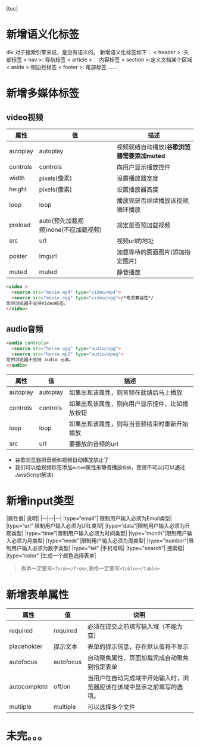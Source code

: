 [toc]
# 新增语义化标签
div 对于搜索引擎来说，是没有语义的。
新增语义化标签如下：
< header > :头部标签
< nav >: 导航标签
< article >： 内容标签
< section >:定义文档某个区域
< aside >:侧边栏标签
< footer >: 尾部标签 ......
# 新增多媒体标签
## video视频
|属性|值|	描述|
|--|--|--|
|autoplay|	autoplay|	视频就绪自动播放(**谷歌浏览器需要添加muted**|来解决自动播放问题)
|controls|	controls|	向用户显示播放控件|
|width	|pixels(像素)	|设置播放器宽度|
|height|	pixels(像素)|	设置播放器高度|
|loop|	loop|	播放完是否继续播放该视频,循环播放|
|preload|	auto(预先加载视频)none(不应加载视频)|	规定是否预加载视频|(如果有了autoplay 就忽略该属性)|
|src|url	|视频url的地址|
|poster|lmgurl|	加载等待的画面图片(添加指定图片)|
|muted|	muted|	静音播放|
```html
<video >
  <source src="movie.mp4" type="video/mp4">
  <source src="movie.ogg" type="video/ogg">/*考虑兼容性*/
您的浏览器不支持Video标签。
</video>
```
## audio音频
```html
<audio controls>
  <source src="horse.ogg" type="audio/ogg">
  <source src="horse.mp3" type="audio/mpeg">
您的浏览器不支持 audio 元素。
</audio>
```
|属性|	值|	描述|
|--|--|--|
|autoplay|	autoplay|	如果出现该属性，则音频在就绪后马上播放|
|controls|	controls|	如果出现该属性，则向用户显示控件，比如播放按钮|
|loop|	loop|	如果出现该属性，则每当音频结束时重新开始播放|
|src|	url|	要播放的音频的url|
- 谷歌浏览器把音频和视频自动播放禁止了
- 我们可以给视频标签添加`muted`属性来静音播放`视频`，音频不可以(可以通过JavaScript解决)
# 新增input类型
|属性值|	说明|
|--|--|--|
|type=“email”|	限制用户输入必须为Email类型|
|type=“url”	限制用户输入必须为URL类型|
|type=“data”|限制用户输入必须为日期类型|
|type=“time”|限制用户输入必须为时间类型|
|type=“month”|限制用户输入必须为月类型|
|type=“week”|限制用户输入必须为周类型|
|type="number"|限制用户输入必须为数字类型|
|type="tel"	|手机号码|
|type="search"|	搜索框|
|type=“color”	|生成一个颜色选择表单|
>表单一定要写`<form></from>`,表格一定要写`<table></table>` 
# 新增表单属性
|属性	|值	|说明|
|--|--|--|
|required	|required|必须在提交之前填写输入域（不能为空）|
|placeholder	|提示文本|	表单的提示信息，存在默认值将不显示|
|autofocus	|autofocus	|自动聚焦属性，页面加载完成自动聚焦到指定表单|
|autocomplete	|off/on|当用户在自动完成域中开始输入时，浏览器应该在该域中显示之前填写的选项。|
|multiple|	multiple|可以选择多个文件|
# 未完。。。
